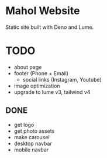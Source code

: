 # Mahol Website

Static site built with Deno and Lume.

# TODO

- about page
- footer (Phone + Email)
  - social links (Instagram, Youtube)
- image optimization
- upgrade to lume v3, tailwind v4

## DONE

- get logo
- get photo assets
- make carousel
- desktop  navbar
- mobile navbar
